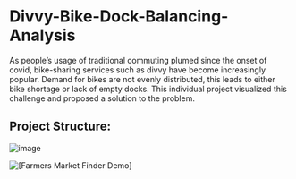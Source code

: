 # Divvy-Bike-Dock-Balancing-Analysis
As people’s usage of traditional commuting plumed since the onset of covid, bike-sharing services such as divvy have become increasingly popular. Demand for bikes are not evenly distributed, this leads to either bike shortage or lack of empty docks. This individual project visualized this challenge and proposed a solution to the problem.
## Project Structure:
![image](https://user-images.githubusercontent.com/62736640/159799005-d70e050d-ad1f-4030-b62e-1a9ba4c7f339.png)

![[Farmers Market Finder Demo]](Demo/Picture1.gif)
